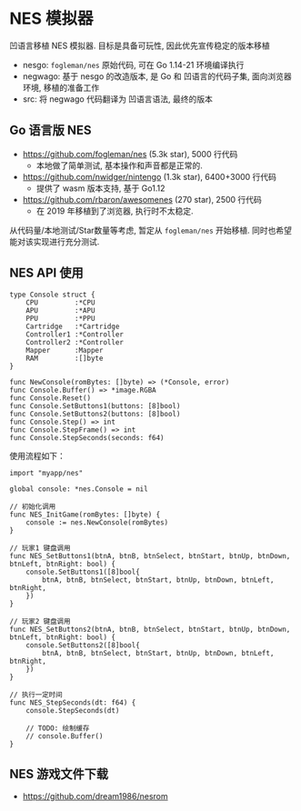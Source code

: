 # NES 模拟器

凹语言移植 NES 模拟器. 目标是具备可玩性, 因此优先宣传稳定的版本移植

- nesgo: `fogleman/nes` 原始代码, 可在 Go 1.14-21 环境编译执行
- negwago: 基于 nesgo 的改造版本, 是 Go 和 凹语言的代码子集, 面向浏览器环境, 移植的准备工作
- src: 将 negwago 代码翻译为 凹语言语法, 最终的版本

## Go 语言版 NES

- https://github.com/fogleman/nes (5.3k star), 5000 行代码
  - 本地做了简单测试, 基本操作和声音都是正常的.
- https://github.com/nwidger/nintengo (1.3k star), 6400+3000 行代码
  - 提供了 wasm 版本支持, 基于 Go1.12
- https://github.com/rbaron/awesomenes (270 star), 2500 行代码
  - 在 2019 年移植到了浏览器, 执行时不太稳定.

从代码量/本地测试/Star数量等考虑, 暂定从 `fogleman/nes` 开始移植. 同时也希望能对该实现进行充分测试.

## NES API 使用

```wa
type Console struct {
	CPU         :*CPU
	APU         :*APU
	PPU         :*PPU
	Cartridge   :*Cartridge
	Controller1 :*Controller
	Controller2 :*Controller
	Mapper      :Mapper
	RAM         :[]byte
}

func NewConsole(romBytes: []byte) => (*Console, error)
func Console.Buffer() => *image.RGBA
func Console.Reset()
func Console.SetButtons1(buttons: [8]bool)
func Console.SetButtons2(buttons: [8]bool)
func Console.Step() => int
func Console.StepFrame() => int
func Console.StepSeconds(seconds: f64)
```

使用流程如下：

```wa
import "myapp/nes"

global console: *nes.Console = nil

// 初始化调用
func NES_InitGame(romBytes: []byte) {
	console := nes.NewConsole(romBytes)
}

// 玩家1 键盘调用
func NES_SetButtons1(btnA, btnB, btnSelect, btnStart, btnUp, btnDown, btnLeft, btnRight: bool) {
	console.SetButtons1([8]bool{
		btnA, btnB, btnSelect, btnStart, btnUp, btnDown, btnLeft, btnRight,
	})
}

// 玩家2 键盘调用
func NES_SetButtons2(btnA, btnB, btnSelect, btnStart, btnUp, btnDown, btnLeft, btnRight: bool) {
	console.SetButtons2([8]bool{
		btnA, btnB, btnSelect, btnStart, btnUp, btnDown, btnLeft, btnRight,
	})
}

// 执行一定时间
func NES_StepSeconds(dt: f64) {
	console.StepSeconds(dt)

	// TODO: 绘制缓存
	// console.Buffer()
}
```

## NES 游戏文件下载

- https://github.com/dream1986/nesrom

